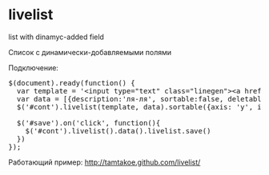 livelist
========

list with dinamyc-added field

Список с динамически-добавляемыми полями

Подключение:
<pre>
$(document).ready(function() {
  var template = '&lt;input type="text" class="linegen"&gt;&lt;a href="#" class="close"&gt;×&lt;/a&gt;&lt;/div&gt;'
  var data = [{description:'ля-ля', sortable:false, deletable:false},{description:'э'}]
  $('#cont').livelist(template, data).sortable({axis: 'y', items:'.sortable'});

  $('#save').on('click', function(){
    $('#cont').livelist().data().livelist.save()
  })
});
</pre>
Работающий пример:
http://tamtakoe.github.com/livelist/
		